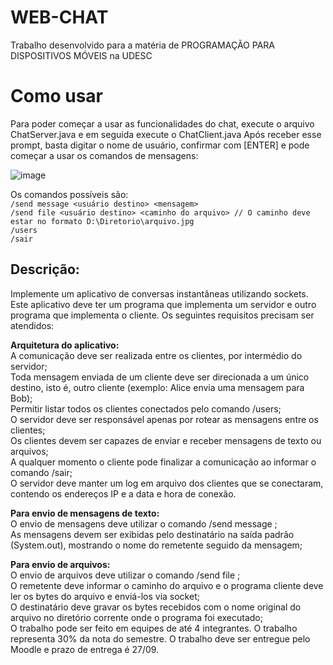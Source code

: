 # WEB-CHAT

Trabalho desenvolvido para a matéria de PROGRAMAÇÃO PARA DISPOSITIVOS MÓVEIS na UDESC

# Como usar

Para poder começar a usar as funcionalidades do chat, execute o arquivo ChatServer.java e em seguida execute o ChatClient.java
Após receber esse prompt, basta digitar o nome de usuário, confirmar com [ENTER] e pode começar a usar os comandos de mensagens:

![image](https://github.com/user-attachments/assets/0f0f452c-3ffc-4b12-ad4e-e612b5f2b545)

Os comandos possíveis são: </br>
`/send message <usuário destino> <mensagem>` </br> 
`/send file <usuário destino> <caminho do arquivo> // O caminho deve estar no formato D:\Diretorio\arquivo.jpg` </br>
`/users` </br> 
`/sair`

## Descrição:

Implemente um aplicativo de conversas instantâneas utilizando sockets. Este aplicativo deve ter um programa que implementa um servidor e outro programa que implementa o cliente. Os seguintes requisitos precisam ser atendidos:

**Arquitetura do aplicativo:** </br> 
A comunicação deve ser realizada entre os clientes, por intermédio do servidor; </br> 
Toda mensagem enviada de um cliente deve ser direcionada a um único destino, isto é, outro cliente (exemplo: Alice envia uma mensagem para Bob); </br> 
Permitir listar todos os clientes conectados pelo comando /users; </br> 
O servidor deve ser responsável apenas por rotear as mensagens entre os clientes; </br> 
Os clientes devem ser capazes de enviar e receber mensagens de texto ou arquivos; </br> 
A qualquer momento o cliente pode finalizar a comunicação ao informar o comando /sair; </br> 
O servidor deve manter um log em arquivo dos clientes que se conectaram, contendo os endereços IP e a data e hora de conexão. </br>

**Para envio de mensagens de texto:** </br> 
O envio de mensagens deve utilizar o comando /send message <destinatario> <mensagem>; </br> 
As mensagens devem ser exibidas pelo destinatário na saída padrão (System.out), mostrando o nome do remetente seguido da mensagem; </br> 

**Para envio de arquivos:** </br> 
O envio de arquivos deve utilizar o comando /send file <destinatario> <caminho do arquivo>; </br> 
O remetente deve informar o caminho do arquivo e o programa cliente deve ler os bytes do arquivo e enviá-los via socket; </br> 
O destinatário deve gravar os bytes recebidos com o nome original do arquivo no diretório corrente onde o programa foi executado; </br> 
O trabalho pode ser feito em equipes de até 4 integrantes. O trabalho representa 30% da nota do semestre. O trabalho deve ser entregue pelo Moodle e prazo de entrega é 27/09.
